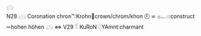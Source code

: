 𓈍  
N28 𓈍 Coronation chron™:Krohn👑crown/chrom/khon 🕙 ⋍ 𓐍𓂝:construct ⇨hohen höhen 𓈍 ⇔ V29 𓎝 KuRoN 𓆭YAmnt:charmant  